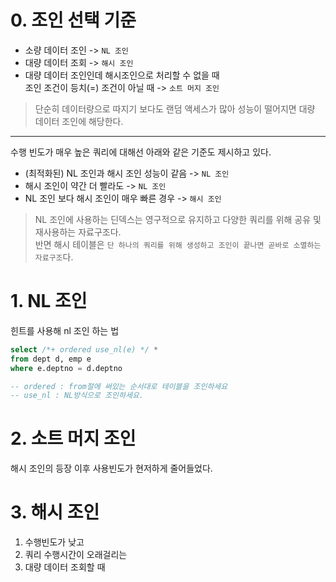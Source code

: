 # 0. 조인 선택 기준
+ 소량 데이터 조인 -> `NL 조인`  
+ 대량 데이터 조회 -> `해시 조인`  
+ 대량 데이터 조인인데 해시조인으로 처리할 수 없을 때  
조인 조건이 등치(=) 조건이 아닐 때 -> `소트 머지 조인`

> 단순히 데이터량으로 따지기 보다도 랜덤 액세스가 많아 성능이 떨어지면 대량 데이터 조인에 해당한다.
----
수행 빈도가 매우 높은 쿼리에 대해선 아래와 같은 기준도 제시하고 있다.
+ (최적화된) NL 조인과 해시 조인 성능이 같음 -> `NL 조인`
+ 해시 조인이 약간 더 빨라도 -> `NL 조인`
+ NL 조인 보다 해시 조인이 매우 빠른 경우 -> `해시 조인`
> NL 조인에 사용하는 딘덱스는 영구적으로 유지하고 다양한 쿼리를 위해 공유 및 재사용하는 자료구조다.  
> 반면 해시 테이블은 `단 하나의 쿼리를 위해 생성하고 조인이 끝나면 곧바로 소멸하는 자료구조`다.
# 1. NL 조인
힌트를 사용해 nl 조인 하는 법
```SQL
select /*+ ordered use_nl(e) */ *
from dept d, emp e
where e.deptno = d.deptno

-- ordered : from절에 써있는 순서대로 테이블을 조인하세요
-- use_nl : NL방식으로 조인하세요.
```
# 2. 소트 머지 조인
해시 조인의 등장 이후 사용빈도가 현저하게 줄어들었다.
# 3. 해시 조인
1. 수행빈도가 낮고
2. 쿼리 수행시간이 오래걸리는
3. 대량 데이터 조회할 때
